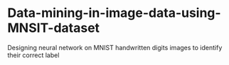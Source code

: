 # Data-mining-in-image-data-using-MNSIT-dataset
Designing neural network on MNIST handwritten digits images to identify their correct label
